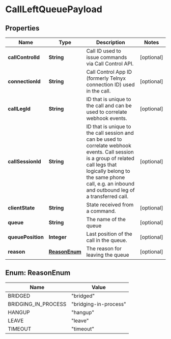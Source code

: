 

# CallLeftQueuePayload


## Properties

| Name | Type | Description | Notes |
|------------ | ------------- | ------------- | -------------|
|**callControlId** | **String** | Call ID used to issue commands via Call Control API. |  [optional] |
|**connectionId** | **String** | Call Control App ID (formerly Telnyx connection ID) used in the call. |  [optional] |
|**callLegId** | **String** | ID that is unique to the call and can be used to correlate webhook events. |  [optional] |
|**callSessionId** | **String** | ID that is unique to the call session and can be used to correlate webhook events. Call session is a group of related call legs that logically belong to the same phone call, e.g. an inbound and outbound leg of a transferred call. |  [optional] |
|**clientState** | **String** | State received from a command. |  [optional] |
|**queue** | **String** | The name of the queue |  [optional] |
|**queuePosition** | **Integer** | Last position of the call in the queue. |  [optional] |
|**reason** | [**ReasonEnum**](#ReasonEnum) | The reason for leaving the queue |  [optional] |



## Enum: ReasonEnum

| Name | Value |
|---- | -----|
| BRIDGED | &quot;bridged&quot; |
| BRIDGING_IN_PROCESS | &quot;bridging-in-process&quot; |
| HANGUP | &quot;hangup&quot; |
| LEAVE | &quot;leave&quot; |
| TIMEOUT | &quot;timeout&quot; |



